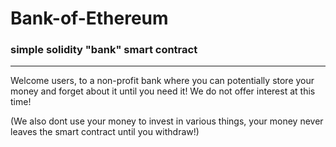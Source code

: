 # Bank-of-Ethereum

### simple solidity "bank" smart contract

---

Welcome users, to a non-profit bank where you can potentially store your money and forget about it until you need it!
We do not offer interest at this time!

(We also dont use your money to invest in various things, your money never leaves the smart contract until you withdraw!)
